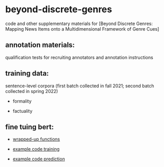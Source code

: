 # beyond-discrete-genres
code and other supplementary materials for [Beyond Discrete Genres: Mapping News Items onto a Multidimensional Framework of Genre Cues]
## annotation materials:
qualification tests for recruiting annotators and annotation instructions
## training data:
sentence-level corpora (first batch collected in fall 2021; second batch collected in spring 2022)
- formality
* factuality
## fine tuing bert:
- [wrapped-up functions](bertfunss.py)
* [example code training](Example_code_training.ipynb)
+ [example code prediction](Example_code_prediction.ipynb)
